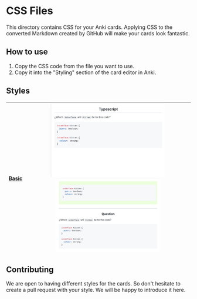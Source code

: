 # CSS Files

This directory contains CSS for your Anki cards. Applying CSS to the converted Markdown created by GitHub will make your cards look fantastic.

## How to use

1. Copy the CSS code from the file you want to use.
2. Copy it into the "Styling" section of the card editor in Anki.

## Styles

| [**Basic**](main/) | <img height="200px" src="../docs/images/css/basic/1.png"/> <img height="200px" src="../docs/images/css/basic/2.png"/> |
| ------------------ | --------------------------------------------------------------------------------------------------------------------- |

## Contributing

We are open to having different styles for the cards. So don't hesitate to create a pull request with your style. We will be happy to introduce it here.
